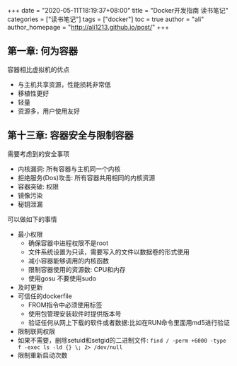 +++
date = "2020-05-11T18:19:37+08:00"
title = "Docker开发指南 读书笔记"
categories = ["读书笔记"]
tags = ["docker"]
toc = true
author = "ali"
author_homepage =  "http://ali1213.github.io/post/"
+++


## 第一章: 何为容器

容器相比虚拟机的优点

+ 与主机共享资源，性能损耗非常低
+ 移植性更好
+ 轻量
+ 资源多，用户使用友好

## 第十三章: 容器安全与限制容器

需要考虑到的安全事项

+ 内核漏洞: 所有容器与主机同一个内核
+ 拒绝服务(Dos)攻击: 所有容器共用相同的内核资源
+ 容器突破: 权限
+ 镜像污染
+ 秘钥泄漏

可以做如下的事情

+ 最小权限
    - 确保容器中进程权限不是root
    - 文件系统设置为只读，需要写入的文件以数据卷的形式使用
    - 减小容器能够调用的内核函数
    - 限制容器使用的资源数: CPU和内存
    - 使用gosu 不要使用sudo
+ 及时更新
+ 可信任的dockerfile
    - FROM指令中必须使用标签
    - 使用包管理安装软件时提供版本号
    - 验证任何从网上下载的软件或者数据:比如在RUN命令里面用md5进行验证
+ 限制联网权限
+ 如果不需要，删除setuid和setgid的二进制文件: `find / -perm +6000 -type f -exec ls -ld {} \; 2> /dev/null`
+ 限制重新启动次数
